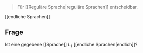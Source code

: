 > Für [[Reguläre Sprache|reguläre Sprachen]] entscheidbar.

[[endliche Sprachen]]
## Frage
Ist eine gegebene [[Sprache]] $L_{1}$ [[endliche Sprachen|endlich]]?

